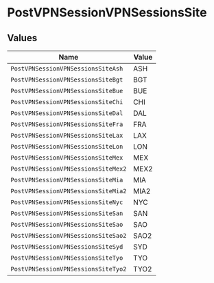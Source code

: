 # PostVPNSessionVPNSessionsSite


## Values

| Name                                | Value                               |
| ----------------------------------- | ----------------------------------- |
| `PostVPNSessionVPNSessionsSiteAsh`  | ASH                                 |
| `PostVPNSessionVPNSessionsSiteBgt`  | BGT                                 |
| `PostVPNSessionVPNSessionsSiteBue`  | BUE                                 |
| `PostVPNSessionVPNSessionsSiteChi`  | CHI                                 |
| `PostVPNSessionVPNSessionsSiteDal`  | DAL                                 |
| `PostVPNSessionVPNSessionsSiteFra`  | FRA                                 |
| `PostVPNSessionVPNSessionsSiteLax`  | LAX                                 |
| `PostVPNSessionVPNSessionsSiteLon`  | LON                                 |
| `PostVPNSessionVPNSessionsSiteMex`  | MEX                                 |
| `PostVPNSessionVPNSessionsSiteMex2` | MEX2                                |
| `PostVPNSessionVPNSessionsSiteMia`  | MIA                                 |
| `PostVPNSessionVPNSessionsSiteMia2` | MIA2                                |
| `PostVPNSessionVPNSessionsSiteNyc`  | NYC                                 |
| `PostVPNSessionVPNSessionsSiteSan`  | SAN                                 |
| `PostVPNSessionVPNSessionsSiteSao`  | SAO                                 |
| `PostVPNSessionVPNSessionsSiteSao2` | SAO2                                |
| `PostVPNSessionVPNSessionsSiteSyd`  | SYD                                 |
| `PostVPNSessionVPNSessionsSiteTyo`  | TYO                                 |
| `PostVPNSessionVPNSessionsSiteTyo2` | TYO2                                |